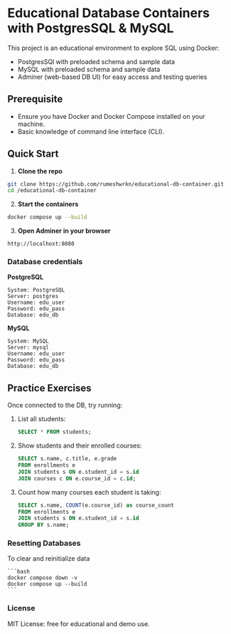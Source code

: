 # Educational Database Containers with PostgresSQL & MySQL
This project is an educational environment to explore SQL using Docker:

- PostgresSQl with preloaded schema and sample data
- MySQL with preloaded schema and sample data
- Adminer (web-based DB UI) for easy access and testing queries

## Prerequisite
- Ensure you have Docker and Docker Compose installed on your machine.
- Basic knowledge of command line interface (CLI).

## Quick Start

1. **Clone the repo**
```bash
git clone https://github.com/rumeshwrkn/educational-db-container.git
cd /educational-db-container
```

2. **Start the containers**
```bash
docker compose up --build
```

3. **Open Adminer in your browser**
```
http://localhost:8080
```

### Database credentials
**PostgreSQL**

    System: PostgreSQL
    Server: postgres
    Username: edu_user
    Password: edu_pass
    Database: edu_db

**MySQL**

    System: MySQL
    Server: mysql
    Username: edu_user
    Password: edu_pass
    Database: edu_db

## Practice Exercises
Once connected to the DB, try running:
    
1. List all students:
    ```sql 
    SELECT * FROM students;
    ```

2. Show students and their enrolled courses:
    ```sql
    SELECT s.name, c.title, e.grade
    FROM enrollments e
    JOIN students s ON e.student_id = s.id
    JOIN courses c ON e.course_id = c.id;
    ```
3. Count how many courses each student is taking:
    ```sql
    SELECT s.name, COUNT(e.course_id) as course_count
    FROM enrollments e
    JOIN students s ON e.student_id = s.id
    GROUP BY s.name;
    ```

### Resetting Databases
To clear and reinitialize data

    ```bash 
    docker compose down -v
    docker compose up --build
    ```

### License
MIT License: free for educational and demo use.